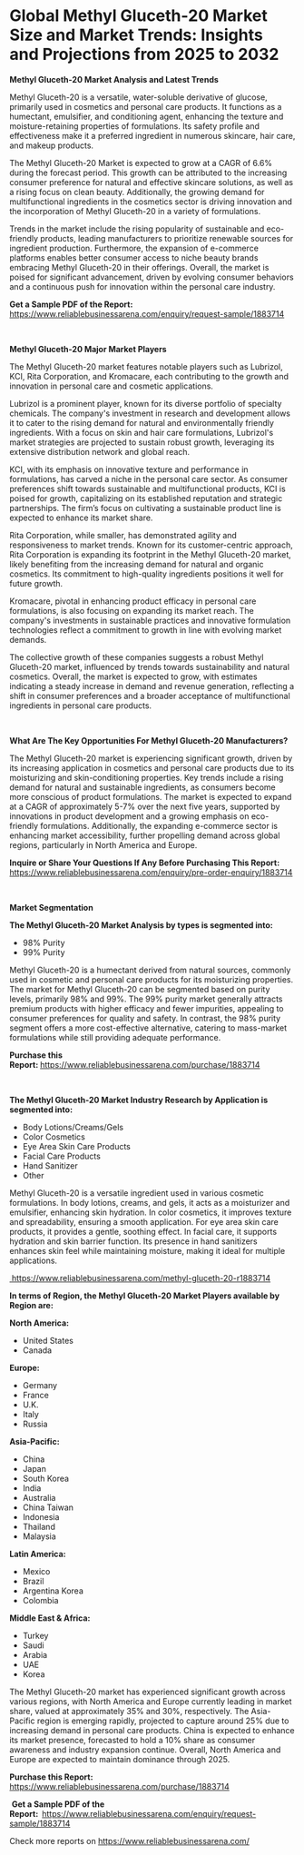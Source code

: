 <p><h1>Global Methyl Gluceth-20 Market Size and Market Trends: Insights and Projections from 2025 to 2032</h1></p><p><strong>Methyl Gluceth-20 Market Analysis and Latest Trends</strong></p>
<p><p>Methyl Gluceth-20 is a versatile, water-soluble derivative of glucose, primarily used in cosmetics and personal care products. It functions as a humectant, emulsifier, and conditioning agent, enhancing the texture and moisture-retaining properties of formulations. Its safety profile and effectiveness make it a preferred ingredient in numerous skincare, hair care, and makeup products.</p><p>The Methyl Gluceth-20 Market is expected to grow at a CAGR of 6.6% during the forecast period. This growth can be attributed to the increasing consumer preference for natural and effective skincare solutions, as well as a rising focus on clean beauty. Additionally, the growing demand for multifunctional ingredients in the cosmetics sector is driving innovation and the incorporation of Methyl Gluceth-20 in a variety of formulations.</p><p>Trends in the market include the rising popularity of sustainable and eco-friendly products, leading manufacturers to prioritize renewable sources for ingredient production. Furthermore, the expansion of e-commerce platforms enables better consumer access to niche beauty brands embracing Methyl Gluceth-20 in their offerings. Overall, the market is poised for significant advancement, driven by evolving consumer behaviors and a continuous push for innovation within the personal care industry.</p></p>
<p><strong>Get a Sample PDF of the Report:&nbsp;</strong> <a href="https://www.reliablebusinessarena.com/enquiry/request-sample/1883714?utm_campaign=2238&utm_medium=2&utm_source=Github&utm_content=ia&utm_term=04022025&utm_id=methyl-gluceth-20">https://www.reliablebusinessarena.com/enquiry/request-sample/1883714</a></p>
<p>&nbsp;</p>
<p><strong>Methyl Gluceth-20 Major Market Players</strong></p>
<p><p>The Methyl Gluceth-20 market features notable players such as Lubrizol, KCI, Rita Corporation, and Kromacare, each contributing to the growth and innovation in personal care and cosmetic applications.</p><p>Lubrizol is a prominent player, known for its diverse portfolio of specialty chemicals. The company's investment in research and development allows it to cater to the rising demand for natural and environmentally friendly ingredients. With a focus on skin and hair care formulations, Lubrizol's market strategies are projected to sustain robust growth, leveraging its extensive distribution network and global reach.</p><p>KCI, with its emphasis on innovative texture and performance in formulations, has carved a niche in the personal care sector. As consumer preferences shift towards sustainable and multifunctional products, KCI is poised for growth, capitalizing on its established reputation and strategic partnerships. The firm’s focus on cultivating a sustainable product line is expected to enhance its market share.</p><p>Rita Corporation, while smaller, has demonstrated agility and responsiveness to market trends. Known for its customer-centric approach, Rita Corporation is expanding its footprint in the Methyl Gluceth-20 market, likely benefiting from the increasing demand for natural and organic cosmetics. Its commitment to high-quality ingredients positions it well for future growth.</p><p>Kromacare, pivotal in enhancing product efficacy in personal care formulations, is also focusing on expanding its market reach. The company's investments in sustainable practices and innovative formulation technologies reflect a commitment to growth in line with evolving market demands.</p><p>The collective growth of these companies suggests a robust Methyl Gluceth-20 market, influenced by trends towards sustainability and natural cosmetics. Overall, the market is expected to grow, with estimates indicating a steady increase in demand and revenue generation, reflecting a shift in consumer preferences and a broader acceptance of multifunctional ingredients in personal care products.</p></p>
<p>&nbsp;</p>
<p><strong>What Are The Key Opportunities For Methyl Gluceth-20 Manufacturers?</strong></p>
<p><p>The Methyl Gluceth-20 market is experiencing significant growth, driven by its increasing application in cosmetics and personal care products due to its moisturizing and skin-conditioning properties. Key trends include a rising demand for natural and sustainable ingredients, as consumers become more conscious of product formulations. The market is expected to expand at a CAGR of approximately 5-7% over the next five years, supported by innovations in product development and a growing emphasis on eco-friendly formulations. Additionally, the expanding e-commerce sector is enhancing market accessibility, further propelling demand across global regions, particularly in North America and Europe.</p></p>
<p><strong>Inquire or Share Your Questions If Any Before Purchasing This Report:</strong> <a href="https://www.reliablebusinessarena.com/enquiry/pre-order-enquiry/1883714?utm_campaign=2238&utm_medium=2&utm_source=Github&utm_content=ia&utm_term=04022025&utm_id=methyl-gluceth-20">https://www.reliablebusinessarena.com/enquiry/pre-order-enquiry/1883714</a></p>
<p>&nbsp;</p>
<p><strong>Market Segmentation</strong></p>
<p><strong>The Methyl Gluceth-20 Market Analysis by types is segmented into:</strong></p>
<p><ul><li>98% Purity</li><li>99% Purity</li></ul></p>
<p><p>Methyl Gluceth-20 is a humectant derived from natural sources, commonly used in cosmetic and personal care products for its moisturizing properties. The market for Methyl Gluceth-20 can be segmented based on purity levels, primarily 98% and 99%. The 99% purity market generally attracts premium products with higher efficacy and fewer impurities, appealing to consumer preferences for quality and safety. In contrast, the 98% purity segment offers a more cost-effective alternative, catering to mass-market formulations while still providing adequate performance.</p></p>
<p><strong>Purchase this Report:&nbsp;</strong><a href="https://www.reliablebusinessarena.com/purchase/1883714?utm_campaign=2238&utm_medium=2&utm_source=Github&utm_content=ia&utm_term=04022025&utm_id=methyl-gluceth-20">https://www.reliablebusinessarena.com/purchase/1883714</a></p>
<p>&nbsp;</p>
<p><strong>The Methyl Gluceth-20 Market Industry Research by Application is segmented into:</strong></p>
<p><ul><li>Body Lotions/Creams/Gels</li><li>Color Cosmetics</li><li>Eye Area Skin Care Products</li><li>Facial Care Products</li><li>Hand Sanitizer</li><li>Other</li></ul></p>
<p><p>Methyl Gluceth-20 is a versatile ingredient used in various cosmetic formulations. In body lotions, creams, and gels, it acts as a moisturizer and emulsifier, enhancing skin hydration. In color cosmetics, it improves texture and spreadability, ensuring a smooth application. For eye area skin care products, it provides a gentle, soothing effect. In facial care, it supports hydration and skin barrier function. Its presence in hand sanitizers enhances skin feel while maintaining moisture, making it ideal for multiple applications.</p></p>
<p><a href="https://www.reliablebusinessarena.com/methyl-gluceth-20-r1883714?utm_campaign=2238&utm_medium=2&utm_source=Github&utm_content=ia&utm_term=04022025&utm_id=methyl-gluceth-20">&nbsp;https://www.reliablebusinessarena.com/methyl-gluceth-20-r1883714</a></p>
<p><strong>In terms of Region, the Methyl Gluceth-20 Market Players available by Region are:</strong></p>
<p>
    <p> <strong> North America: </strong>
        <ul>
            <li>United States</li>
            <li>Canada</li>
        </ul>
        </p> 
    <p> <strong> Europe: </strong>
        <ul>
            <li>Germany</li>
            <li>France</li>
            <li>U.K.</li>
            <li>Italy</li>
            <li>Russia</li>
        </ul>
        </p> 
    <p> <strong> Asia-Pacific: </strong>
        <ul>
            <li>China</li>
            <li>Japan</li>
            <li>South Korea</li>
            <li>India</li>
            <li>Australia</li>
            <li>China Taiwan</li>
            <li>Indonesia</li>
            <li>Thailand</li>
            <li>Malaysia</li>
        </ul>
        </p> 
    <p> <strong> Latin America: </strong>
        <ul>
            <li>Mexico</li>
            <li>Brazil</li>
            <li>Argentina Korea</li>
            <li>Colombia</li>
        </ul>
        </p> 
    <p> <strong> Middle East & Africa: </strong>
        <ul>
            <li>Turkey</li>
            <li>Saudi</li>
            <li>Arabia</li>
            <li>UAE</li>
            <li>Korea</li>
        </ul>
    </p>
    </p>
<p><p>The Methyl Gluceth-20 market has experienced significant growth across various regions, with North America and Europe currently leading in market share, valued at approximately 35% and 30%, respectively. The Asia-Pacific region is emerging rapidly, projected to capture around 25% due to increasing demand in personal care products. China is expected to enhance its market presence, forecasted to hold a 10% share as consumer awareness and industry expansion continue. Overall, North America and Europe are expected to maintain dominance through 2025.</p></p>
<p><strong>Purchase this Report: </strong><a href="https://www.reliablebusinessarena.com/purchase/1883714?utm_campaign=2238&utm_medium=2&utm_source=Github&utm_content=ia&utm_term=04022025&utm_id=methyl-gluceth-20">https://www.reliablebusinessarena.com/purchase/1883714</a></p>
<p>&nbsp;<strong>Get a Sample PDF of the Report:&nbsp;&nbsp;</strong><a href="https://www.reliablebusinessarena.com/enquiry/request-sample/1883714?utm_campaign=2238&utm_medium=2&utm_source=Github&utm_content=ia&utm_term=04022025&utm_id=methyl-gluceth-20">https://www.reliablebusinessarena.com/enquiry/request-sample/1883714</a></p>
<p><strong></strong></p>
<p>Check more reports on <a href="https://www.reliablebusinessarena.com/?utm_campaign=2238&utm_medium=2&utm_source=Github&utm_content=ia&utm_term=04022025&utm_id=methyl-gluceth-20">https://www.reliablebusinessarena.com/</a></p>